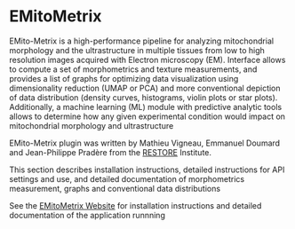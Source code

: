 # EMitoMetrix

EMito-Metrix is a high-performance pipeline for analyzing mitochondrial morphology and the ultrastructure in multiple tissues from low to high resolution images acquired with Electron microscopy (EM). Interface allows to compute a set of morphometrics and texture measurements, and provides a list of graphs for optimizing data visualization using dimensionality reduction (UMAP or PCA) and more conventional depiction of data distribution (density curves, histograms, violin plots or star plots). Additionally, a machine learning (ML) module with predictive analytic tools allows to determine how any given experimental condition would impact on mitochondrial morphology and ultrastructure

EMito-Metrix plugin was written by Mathieu Vigneau, Emmanuel Doumard and Jean-Philippe Pradère from the [RESTORE](https://restore-lab.fr/en/home-en/) Institute.

This section describes installation instructions, detailed instructions for API settings and use, and detailed documentation of morphometrics measurement, graphs and conventional data distributions

See the [EMitoMetrix Website](https://www.emitometrix.org/index.html) for installation instructions and detailed documentation of the application runnning
